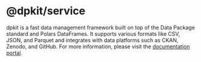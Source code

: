 # @dpkit/service

dpkit is a fast data management framework built on top of the Data Package standard and Polars DataFrames. It supports various formats like CSV, JSON, and Parquet and integrates with data platforms such as CKAN, Zenodo, and GitHub. For more information, please visit the [documentation portal](https://dpkit.dev).
